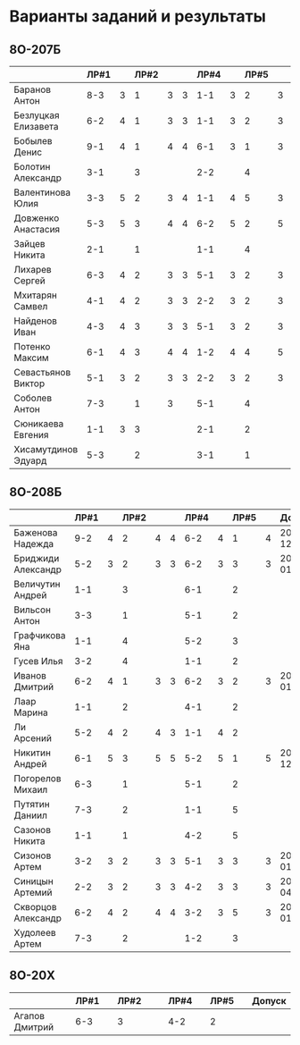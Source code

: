 # Варианты заданий и результаты

## 8О-207Б
|                     | ЛР#1 |   | ЛР#2 |   |   | ЛР#4 |   | ЛР#5 |   |   Допуск   |
|---------------------|------|---|------|---|---|------|---|------|---|------------|
| Баранов Антон       | 8-3  | 3 |  1   | 3 | 3 |  1-1 | 3 |  2   | 3 | 2018-11-03 |
| Безлуцкая Елизавета | 6-2  | 4 |  1   | 3 | 3 |  1-1 | 3 |  2   | 3 | 2018-03-31 |
| Бобылев Денис       | 9-1  | 4 |  1   | 4 | 4 |  6-1 | 3 |  1   | 3 | 2018-07-14 |
| Болотин Александр   | 3-1  |   |  3   |   |   |  2-2 |   |  4   |   |            |
| Валентинова Юлия    | 3-3  | 5 |  2   | 3 | 4 |  1-1 | 4 |  5   | 3 | 2018-01-18 |
| Довженко Анастасия  | 5-3  | 5 |  3   | 4 | 4 |  6-2 | 5 |  2   | 5 |            |
| Зайцев Никита       | 2-1  |   |  1   |   |   |  1-1 |   |  4   |   |            |
| Лихарев Сергей      | 6-3  | 4 |  2   | 3 | 3 |  5-1 | 3 |  2   | 3 | 2018-07-14 |
| Мхитарян Самвел     | 4-1  | 4 |  2   | 3 | 3 |  2-2 | 3 |  2   | 3 | 2018-11-03 |
| Найденов Иван       | 4-3  | 4 |  3   | 3 | 3 |  5-1 | 3 |  2   | 3 | 2018-01-18 |
| Потенко Максим      | 6-1  | 4 |  3   | 4 | 4 |  1-2 | 4 |  4   | 5 | 2017-12-30 |
| Севастьянов Виктор  | 5-1  | 3 |  2   | 3 | 3 |  2-2 | 3 |  2   | 3 | 2018-11-24 |
| Соболев Антон       | 7-3  |   |  1   | 3 |   |  5-1 |   |  4   |   |            |
| Сюникаева Евгения   | 1-1  | 3 |  3   |   |   |  2-1 |   |  2   |   |            |
| Хисамутдинов Эдуард | 5-3  |   |  2   |   |   |  3-1 |   |  1   |   |            |

## 8О-208Б
|                     | ЛР#1 |   | ЛР#2 |   |   | ЛР#4 |   | ЛР#5 |   |   Допуск   |
|---------------------|------|---|------|---|---|------|---|------|---|------------|
| Баженова Надежда    | 9-2  | 4 |  2   | 4 | 4 |  6-2 | 4 |  1   | 4 | 2017-12-30 |
| Бриджиди Александр  | 5-2  | 3 |  2   | 3 | 3 |  6-2 | 3 |  3   | 3 | 2018-01-18 |
| Величутин Андрей    | 1-1  |   |  3   |   |   |  6-1 |   |  2   |   |            |
| Вильсон Антон       | 3-3  |   |  1   |   |   |  5-1 |   |  2   |   |            |
| Графчикова Яна      | 1-1  |   |  4   |   |   |  5-2 |   |  3   |   |            |
| Гусев Илья          | 3-2  |   |  4   |   |   |  1-1 |   |  2   |   |            |
| Иванов Дмитрий      | 6-2  | 4 |  1   | 3 | 3 |  6-2 | 3 |  2   | 3 | 2018-01-13 |
| Лаар Марина         | 1-1  |   |  2   |   |   |  4-1 |   |  2   |   |            |
| Ли Арсений          | 5-2  | 4 |  2   | 4 | 3 |  1-1 | 4 |  2   |   |            |
| Никитин Андрей      | 6-1  | 5 |  3   | 5 | 5 |  5-2 | 5 |  1   | 5 | 2017-12-30 |
| Погорелов Михаил    | 6-3  |   |  1   |   |   |  5-1 |   |  2   |   |            |
| Путятин Даниил      | 7-3  |   |  2   |   |   |  1-1 |   |  5   |   |            |
| Сазонов Никита      | 1-1  |   |  1   |   |   |  4-2 |   |  5   |   |            |
| Сизонов Артем       | 3-2  | 3 |  2   | 3 | 3 |  5-1 | 3 |  3   | 3 | 2018-01-13 |
| Синицын Артемий     | 2-2  | 3 |  2   | 3 | 3 |  4-2 | 3 |  3   | 3 | 2018-04-14 |
| Скворцов Александр  | 6-2  | 4 |  2   | 4 | 4 |  3-2 | 3 |  5   | 3 | 2018-01-13 |
| Худолеев Артем      | 7-3  |   |  2   |   |   |  1-2 |   |  3   |   |            |

## 8О-20X
|                     | ЛР#1 |   | ЛР#2 |   |   | ЛР#4 |   | ЛР#5 |   |   Допуск   |
|---------------------|------|---|------|---|---|------|---|------|---|------------|
| Агапов Дмитрий      | 6-3  |   |  3   |   |   |  4-2 |   |  2   |   |            |
